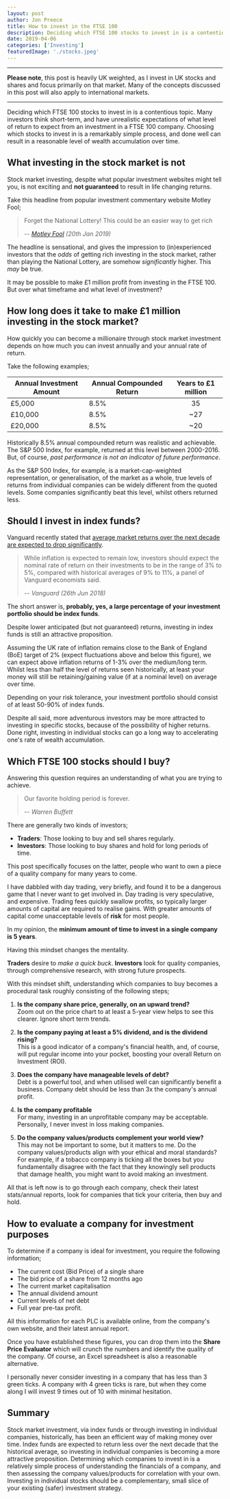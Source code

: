 ```yaml
---
layout: post
author: Jon Preece
title: How to invest in the FTSE 100
description: Deciding which FTSE 100 stocks to invest in is a contentious topic. Many investors think short-term, and have unrealistic expectations of what level of return to expect
date: 2019-04-06
categories: ['Investing']
featuredImage: './stocks.jpeg'
---
```


---

<aside>
<p><strong>Please note</strong>, this post is heavily UK weighted, as I invest in UK stocks and shares and focus primarily on that market. Many of the concepts discussed in this post will also apply to international markets.</p>
</aside>

---

Deciding which FTSE 100 stocks to invest in is a contentious topic. Many investors think short-term, and have unrealistic expectations of what level of return to expect from an investment in a FTSE 100 company. Choosing which stocks to invest in is a remarkably simple process, and done well can result in a reasonable level of wealth accumulation over time.

## What investing in the stock market is not

Stock market investing, despite what popular investment websites might tell you, is not exciting and **not guaranteed** to result in life changing returns.

Take this headline from popular investment commentary website Motley Fool;

> Forget the National Lottery! This could be an easier way to get rich
>
> -- <cite>[Motley Fool](https://www.fool.co.uk/investing/2019/01/20/forget-the-national-lottery-this-could-be-an-easier-way-to-get-rich/?source=uhpsithla0000002&lidx=3) (20th Jan 2019)</cite>

The headline is sensational, and gives the impression to (in)experienced investors that the _odds_ of getting rich investing in the stock market, rather than playing the National Lottery, are somehow _significantly_ higher. This _may_ be true.

It may be possible to make £1 million profit from investing in the FTSE 100. But over what timeframe and what level of investment?

## How long does it take to make £1 million investing in the stock market?

How quickly you can become a millionaire through stock market investment depends on how much you can invest annually and your annual rate of return.

Take the following examples;

<table class="table table-striped table-bordered"><thead><tr><th>Annual Investment Amount</th><th>Annual Compounded Return</th><th style="text-align:center">Years to £1 million</th></tr></thead><tbody><tr><td>£5,000</td><td>8.5%</td><td style="text-align:center">35</td></tr><tr><td>£10,000</td><td>8.5%</td><td style="text-align:center">~27</td></tr><tr><td>£20,000</td><td>8.5%</td><td style="text-align:center">~20</td></tr></tbody></table>

Historically 8.5% annual compounded return was realistic and achievable. The S&P 500 Index, for example, returned at this level between 2000-2016. But, of course, _past performance is not an indicator of future performance_.

As the S&P 500 Index, for example, is a market-cap-weighted representation, or generalisation, of the market as a whole, true levels of returns from individual companies can be widely different from the quoted levels. Some companies significantly beat this level, whilst others returned less.

## Should I invest in index funds?

Vanguard recently stated that [average market returns over the next decade are expected to drop significantly](https://advisors.vanguard.com/VGApp/iip/site/advisor/researchcommentary/article/IWE_InvComWhtRlRtnStkBndsNxTnYrs?cmpgn=SM:FAS:POST:070518:TW:XX:XX:XX:sf192612203&sf192612203=1).

> While inflation is expected to remain low, investors should expect the nominal rate of return on their investments to be in the range of 3% to 5%, compared with historical averages of 9% to 11%, a panel of Vanguard economists said.
>
> -- <cite>Vanguard (26th Jun 2018)</cite>

The short answer is, **probably, yes, a large percentage of your investment portfolio should be index funds**.

Despite lower anticipated (but not guaranteed) returns, investing in index funds is still an attractive proposition.

Assuming the UK rate of inflation remains close to the Bank of England (BoE) target of 2% (expect fluctuations above and below this figure), we can expect above inflation returns of 1-3% over the medium/long term. Whilst less than half the level of returns seen historically, at least your money will still be retaining/gaining value (if at a nominal level) on average over time.

Depending on your risk tolerance, your investment portfolio should consist of at least 50-90% of index funds.

Despite all said, more adventurous investors may be more attracted to investing in specific stocks, because of the possibility of higher returns. Done right, investing in individual stocks can go a long way to accelerating one's rate of wealth accumulation.

## Which FTSE 100 stocks should I buy?

Answering this question requires an understanding of what you are trying to achieve.

> Our favorite holding period is forever.
>
> -- <cite>Warren Buffett</cite>

There are generally two kinds of investors;

- **Traders**: Those looking to buy and sell shares regularly.
- **Investors**: Those looking to buy shares and hold for long periods of time.

This post specifically focuses on the latter, people who want to own a piece of a quality company for many years to come.

I have dabbled with day trading, very briefly, and found it to be a dangerous game that I never want to get involved in. Day trading is very speculative, and expensive. Trading fees quickly swallow profits, so typically larger amounts of capital are required to realise gains. With greater amounts of capital come unacceptable levels of **risk** for most people.

In my opinion, the **minimum amount of time to invest in a single company is 5 years**.

Having this mindset changes the mentality.

**Traders** desire to _make a quick buck_.
**Investors** look for quality companies, through comprehensive research, with strong future prospects.

With this mindset shift, understanding which companies to buy becomes a procedural task roughly consisting of the following steps;

1. **Is the company share price, generally, on an upward trend?**<br/>
   Zoom out on the price chart to at least a 5-year view helps to see this clearer. Ignore short term trends.

2. **Is the company paying at least a 5% dividend, and is the dividend rising?**<br/>
   This is a good indicator of a company's financial health, and, of course, will put regular income into your pocket, boosting your overall Return on Investment (ROI).

3. **Does the company have manageable levels of debt?**<br/>
   Debt is a powerful tool, and when utilised well can significantly benefit a business. Company debt should be less than 3x the company's annual profit.

4. **Is the company profitable**<br/>
   For many, investing in an unprofitable company may be acceptable. Personally, I never invest in loss making companies.

5. **Do the company values/products complement your world view?**<br/>
   This may not be important to some, but it matters to me. Do the company values/products align with your ethical and moral standards? For example, if a tobacco company is ticking all the boxes but you fundamentally disagree with the fact that they knowingly sell products that damage health, you might want to avoid making an investment.

All that is left now is to go through each company, check their latest stats/annual reports, look for companies that tick your criteria, then buy and hold.

## How to evaluate a company for investment purposes

To determine if a company is ideal for investment, you require the following information;

<div class="container"><div class="row"><div class="col-12 col-lg-6 order-1"><share-price-evaluator></share-price-evaluator></div><div class="col-12 col-lg-6 order-0">
<ul>
<li>The current cost (Bid Price) of a single share</li>
<li>The bid price of a share from 12 months ago</li>
<li>The current market capitalisation</li>
<li>The annual dividend amount</li>
<li>Current levels of net debt</li>
<li>Full year pre-tax profit.</li>
</ul>
<p>All this information for each PLC is available online, from the company's own website, and their latest annual report.</p>
<p>Once you have established these figures, you can drop them into the <strong>Share Price Evaluator</strong> which will crunch the numbers and identify the quality of the company. Of course, an Excel spreadsheet is also a reasonable alternative.</p>
<p>
I personally never consider investing in a company that has less than 3 green ticks. A company with 4 green ticks is rare, but when they come along I will invest 9 times out of 10 with minimal hesitation.
</p>

</div></div></div>

## Summary

Stock market investment, via index funds or through investing in individual companies, historically, has been an efficient way of making money over time. Index funds are expected to return less over the next decade that the historical average, so investing in individual companies is becoming a more attractive proposition. Determining which companies to invest in is a relatively simple process of understanding the financials of a company, and then assessing the company values/products for correlation with your own. Investing in individual stocks should be a complementary, small slice of your existing (safer) investment strategy.
